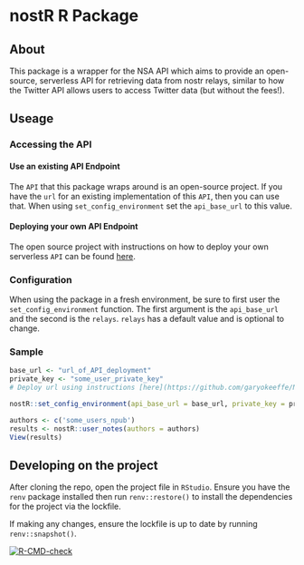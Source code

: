 # nostR R Package

## About

This package is a wrapper for the NSA API which aims to provide an open-source, serverless API for retrieving data from nostr relays, similar to how the Twitter API allows users to access Twitter data (but without the fees!).

## Useage

### Accessing the API

#### Use an existing API Endpoint

The `API` that this package wraps around is an open-source project. If you have the `url` for an existing implementation of this `API`, then you can use that. When using `set_config_environment` set the `api_base_url` to this value.

#### Deploying your own API Endpoint

The open source project with instructions on how to deploy your own serverless `API` can be found [here](https://github.com/garyokeeffe/NSA).

### Configuration

When using the package in a fresh environment, be sure to first user the `set_config_environment` function. The first argument is the `api_base_url` and the second is the `relays`. `relays` has a default value and is optional to change. 

### Sample

```R
base_url <- "url_of_API_deployment"
private_key <- "some_user_private_key"
# Deploy url using instructions [here](https://github.com/garyokeeffe/NSA).

nostR::set_config_environment(api_base_url = base_url, private_key = private_key)

authors <- c('some_users_npub')
results <- nostR::user_notes(authors = authors)
View(results)
```

## Developing on the project

After cloning the repo, open the project file in `RStudio`. Ensure you have the `renv` package installed then run `renv::restore()` to install the dependencies for the project via the lockfile.

If making any changes, ensure the lockfile is up to date by running `renv::snapshot()`.

<!-- badges: start -->
[![R-CMD-check](https://github.com/kevinbolger/nostR/actions/workflows/R-CMD-check.yaml/badge.svg)](https://github.com/kevinbolger/nostR/actions/workflows/R-CMD-check.yaml)
<!-- badges: end -->
